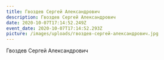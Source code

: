 ```yaml
---
title: Гвоздев Сергей Александрович
description: Гвоздев Сергей Александрович
date: 2020-10-07T17:14:52.249Z
event_date: 2020-10-07T17:14:52.293Z
picture: /images/uploads/гвоздев-сергей-александрович.jpg
---
```

Гвоздев Сергей Александрович